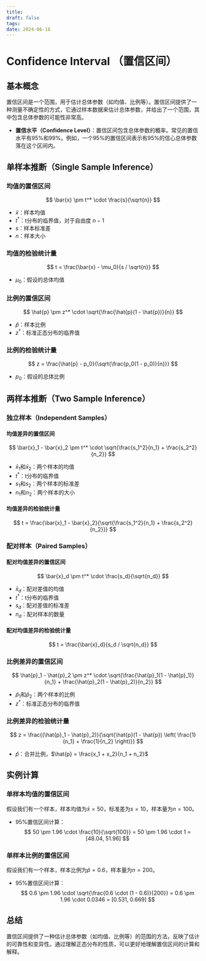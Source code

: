 ```yaml
---
title: 
draft: false
tags: 
date: 2024-06-18
---
```

# Confidence Interval （置信区间）

## 基本概念
置信区间是一个范围，用于估计总体参数（如均值、比例等）。置信区间提供了一种测量不确定性的方式，它通过样本数据来估计总体参数，并给出了一个范围，其中包含总体参数的可能性非常高。

- **置信水平（Confidence Level）**：置信区间包含总体参数的概率。常见的置信水平有95%和99%。例如，一个95%的置信区间表示有95%的信心总体参数落在这个区间内。

## 单样本推断（Single Sample Inference）

### 均值的置信区间
$$ \bar{x} \pm t^* \cdot \frac{s}{\sqrt{n}} $$
- $\bar{x}$：样本均值
- $t^*$：t分布的临界值，对于自由度 $n-1$
- $s$：样本标准差
- $n$：样本大小

### 均值的检验统计量
$$ t = \frac{\bar{x} - \mu_0}{s / \sqrt{n}} $$
- $\mu_0$：假设的总体均值

### 比例的置信区间
$$ \hat{p} \pm z^* \cdot \sqrt{\frac{\hat{p}(1 - \hat{p})}{n}} $$
- $\hat{p}$：样本比例
- $z^*$：标准正态分布的临界值

### 比例的检验统计量
$$ z = \frac{\hat{p} - p_0}{\sqrt{\frac{p_0(1 - p_0)}{n}}} $$
- $p_0$：假设的总体比例

## 两样本推断（Two Sample Inference）

### 独立样本（Independent Samples）

#### 均值差异的置信区间
$$ \bar{x}_1 - \bar{x}_2 \pm t^* \cdot \sqrt{\frac{s_1^2}{n_1} + \frac{s_2^2}{n_2}} $$
- $\bar{x}_1$和$\bar{x}_2$：两个样本的均值
- $t^*$：t分布的临界值
- $s_1$和$s_2$：两个样本的标准差
- $n_1$和$n_2$：两个样本的大小

#### 均值差异的检验统计量
$$ t = \frac{\bar{x}_1 - \bar{x}_2}{\sqrt{\frac{s_1^2}{n_1} + \frac{s_2^2}{n_2}}} $$

### 配对样本（Paired Samples）

#### 配对均值差异的置信区间
$$ \bar{x}_d \pm t^* \cdot \frac{s_d}{\sqrt{n_d}} $$
- $\bar{x}_d$：配对差值的均值
- $t^*$：t分布的临界值
- $s_d$：配对差值的标准差
- $n_d$：配对样本的数量

#### 配对均值差异的检验统计量
$$ t = \frac{\bar{x}_d}{s_d / \sqrt{n_d}} $$

### 比例差异的置信区间
$$ \hat{p}_1 - \hat{p}_2 \pm z^* \cdot \sqrt{\frac{\hat{p}_1(1 - \hat{p}_1)}{n_1} + \frac{\hat{p}_2(1 - \hat{p}_2)}{n_2}} $$
- $\hat{p}_1$和$\hat{p}_2$：两个样本的比例
- $z^*$：标准正态分布的临界值

### 比例差异的检验统计量
$$ z = \frac{(\hat{p}_1 - \hat{p}_2)}{\sqrt{\hat{p}(1 - \hat{p}) \left( \frac{1}{n_1} + \frac{1}{n_2} \right)}} $$
- $\hat{p}$：合并比例，$\hat{p} = \frac{x_1 + x_2}{n_1 + n_2}$

## 实例计算

### 单样本均值的置信区间
假设我们有一个样本，样本均值为$\bar{x} = 50$，标准差为$s = 10$，样本量为$n = 100$。
- 95%置信区间计算：
  $$ 50 \pm 1.96 \cdot \frac{10}{\sqrt{100}} = 50 \pm 1.96 \cdot 1 = [48.04, 51.96] $$

### 单样本比例的置信区间
假设我们有一个样本，样本比例为$\hat{p} = 0.6$，样本量为$n = 200$。
- 95%置信区间计算：
  $$ 0.6 \pm 1.96 \cdot \sqrt{\frac{0.6 \cdot (1 - 0.6)}{200}} = 0.6 \pm 1.96 \cdot 0.0346 = [0.531, 0.669] $$

## 总结
置信区间提供了一种估计总体参数（如均值、比例等）的范围的方法，反映了估计的可靠性和变异性。通过理解正态分布的性质，可以更好地理解置信区间的计算和解释。

